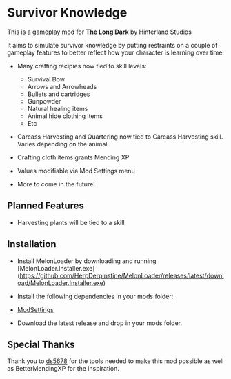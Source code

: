 # Survivor Knowledge

This is a gameplay mod for **The Long Dark** by Hinterland Studios

It aims to simulate survivor knowledge by putting restraints on a couple of gameplay features to better reflect how your character is learning over time. 

* Many crafting recipies now tied to skill levels: 
  - Survival Bow
  - Arrows and Arrowheads
  - Bullets and cartridges
  - Gunpowder
  - Natural healing items
  - Animal hide clothing items
  - Etc
  
* Carcass Harvesting and Quartering now tied to Carcass Harvesting skill. Varies depending on the animal.
* Crafting cloth items grants Mending XP
* Values modifiable via Mod Settings menu
* More to come in the future!

## Planned Features

* Harvesting plants will be tied to a skill

## Installation

* Install MelonLoader by downloading and running [MelonLoader.Installer.exe]
(https://github.com/HerpDerpinstine/MelonLoader/releases/latest/download/MelonLoader.Installer.exe)

* Install the following dependencies in your mods folder: 
- [ModSettings](https://github.com/zeobviouslyfakeacc/ModSettings/releases/latest)

* Download the latest release and drop in your mods folder.

## Special Thanks
Thank you to [ds5678](https://github.com/ds5678) for the tools needed to make this mod possible as well as BetterMendingXP for the inspiration.
